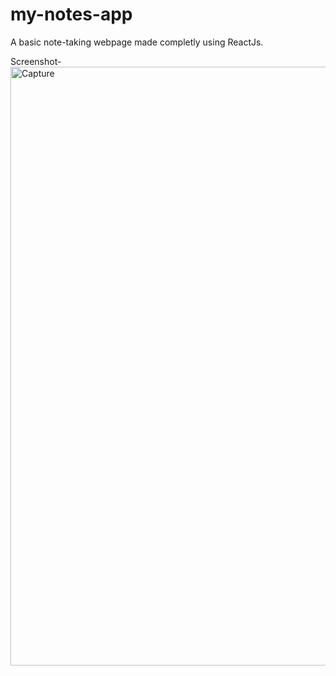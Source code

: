 # my-notes-app
A basic note-taking webpage made completly using ReactJs. 


Screenshot-
<img width="958" alt="Capture" src="https://user-images.githubusercontent.com/60129101/89318455-71295d80-d69c-11ea-8e3e-e600e34d2743.PNG">
